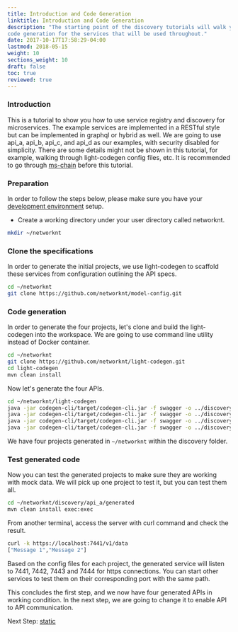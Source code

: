 ```yaml
---
title: Introduction and Code Generation
linktitle: Introduction and Code Generation
description: "The starting point of the discovery tutorials will walk you through
code generation for the services that will be used throughout."
date: 2017-10-17T17:58:29-04:00
lastmod: 2018-05-15
weight: 10
sections_weight: 10
draft: false
toc: true
reviewed: true
---
```


### Introduction

This is a tutorial to show you how to use service registry and discovery for microservices. The example services are implemented in a RESTful style but can be implemented in graphql or hybrid as well. We are going to use api_a, api_b, api_c, and api_d as our examples, with security disabled for simplicity. There are some details might not be shown in this tutorial,  for example, walking through light-codegen config files, etc. It is recommended to go through [ms-chain][] before this tutorial. 

### Preparation

In order to follow the steps below, please make sure you have your [development environment][] setup.

* Create a working directory under your user directory called networknt.

```bash
mkdir ~/networknt
```

### Clone the specifications

In order to generate the initial projects, we use light-codegen to scaffold these services from configuration outlining the API specs.

```bash
cd ~/networknt
git clone https://github.com/networknt/model-config.git
```

### Code generation

In order to generate the four projects, let's clone and build the light-codegen 
into the workspace. We are going to use command line utility instead of Docker container.

```bash
cd ~/networknt
git clone https://github.com/networknt/light-codegen.git
cd light-codegen
mvn clean install
```

Now let's generate the four APIs.

```bash
cd ~/networknt/light-codegen
java -jar codegen-cli/target/codegen-cli.jar -f swagger -o ../discovery/api_a/generated -m ../model-config/rest/swagger/api_a/1.0.0/swagger.json -c ../model-config/rest/swagger/api_a/1.0.0/config.json
java -jar codegen-cli/target/codegen-cli.jar -f swagger -o ../discovery/api_b/generated -m ../model-config/rest/swagger/api_b/1.0.0/swagger.json -c ../model-config/rest/swagger/api_b/1.0.0/config.json
java -jar codegen-cli/target/codegen-cli.jar -f swagger -o ../discovery/api_c/generated -m ../model-config/rest/swagger/api_c/1.0.0/swagger.json -c ../model-config/rest/swagger/api_c/1.0.0/config.json
java -jar codegen-cli/target/codegen-cli.jar -f swagger -o ../discovery/api_d/generated -m ../model-config/rest/swagger/api_d/1.0.0/swagger.json -c ../model-config/rest/swagger/api_d/1.0.0/config.json

```

We have four projects generated in `~/networknt` within the discovery folder. 

### Test generated code

Now you can test the generated projects to make sure they are working with mock data. We will pick up one project to test it, but you can test them all.

```bash
cd ~/networknt/discovery/api_a/generated
mvn clean install exec:exec
```

From another terminal, access the server with curl command and check the result.

```bash
curl -k https://localhost:7441/v1/data
["Message 1","Message 2"]
```

Based on the config files for each project, the generated service will listen to 7441, 7442, 7443 and 7444 for https connections. You can start other services to test them on their corresponding port with the same path.

This concludes the first step, and we now have four generated APIs in working condition. In the next step, we are going to change it to enable API to API communication.

Next Step: [static][]

[ms-chain]: /tutorial/rest/swagger/ms-chain/
[static]: /tutorial/common/discovery/static/
[development environment]: /development/develop-build/

